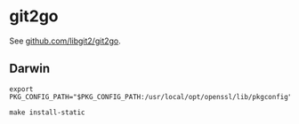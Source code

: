 # git2go

See [github.com/libgit2/git2go](https://github.com/libgit2/git2go).

## Darwin

```shell
export PKG_CONFIG_PATH="$PKG_CONFIG_PATH:/usr/local/opt/openssl/lib/pkgconfig"

make install-static
```
